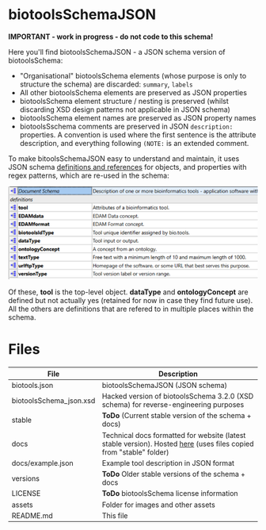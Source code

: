 # biotoolsSchemaJSON
**IMPORTANT - work in progress - do not code to this schema!**

Here you'll find biotoolsSchemaJSON - a JSON schema version of biotoolsSchema:
* "Organisational" biotoolsSchema elements (whose purpose is only to structure the schema) are discarded: ```summary```, ```labels```
* All other biotoolsSchema elements are preserved as JSON properties
* biotoolsSchema element structure / nesting is preserved (whilst discarding XSD design patterns not applicable in JSON schema)
* biotoolsSchema element names are preserved as JSON property names 
* biotoolsSschema comments are preserved in JSON ```description:``` properties.  A convention is used where the first sentence is the attribute description, and everything following ```(NOTE:``` is an extended comment.


To make bitoolsSchemaJSON easy to understand and maintain, it uses JSON schema [definitions and references](https://cswr.github.io/JsonSchema/spec/definitions_references/) for objects, and properties with regex patterns, which are re-used in the schema:  
<p align="center">
<img src="assets/types.png" />
</p>

Of these, **tool** is the top-level object. **dataType** and **ontologyConcept** are defined but not actually yes (retained for now in case they find future use).  All the others are definitions that are refered to in multiple places within the schema.


# Files

File                            | Description
----                            | -----------
biotools.json                   | biotoolsSchemaJSON (JSON schema)
biotoolsSchema_json.xsd         | Hacked version of biotoolsSchema 3.2.0 (XSD schema) for reverse-engineering purposes
stable                          | **ToDo** (Current stable version of the schema + docs)
docs                            | Technical docs formatted for website (latest stable version).  Hosted [here](http://bio-tools.github.io/biotoolsSchema/json) (uses files copied from "stable" folder)
docs/example.json		| Example tool description in JSON format
versions                        | **ToDo** Older stable versions of the schema + docs
LICENSE                         | **ToDo** biotoolsSchema license information
assets                          | Folder for images and other assets
README.md		        | This file
